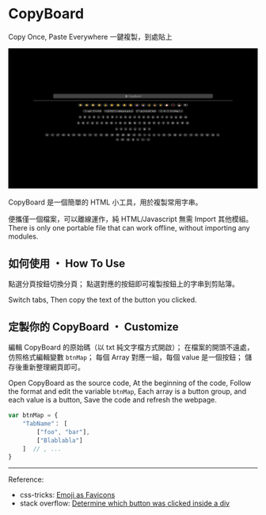 # CopyBoard

Copy Once, Paste Everywhere
一鍵複製，到處貼上

![CopyBoard](./screenshot.png)

CopyBoard 是一個簡單的 HTML 小工具，用於複製常用字串。

便攜僅一個檔案，可以離線運作，純 HTML/Javascript 無需 Import 其他模組。
There is only one portable file that can work offline, without importing any modules.

## 如何使用 ・ How To Use

點選分頁按鈕切換分頁；
點選對應的按鈕即可複製按鈕上的字串到剪貼簿。

Switch tabs, Then copy the text of the button you clicked.

## 定製你的 CopyBoard ・ Customize

編輯 CopyBoard 的原始碼（以 txt 純文字檔方式開啟）；
在檔案的開頭不遠處，仿照格式編輯變數 `btnMap`；
每個 Array 對應一組，每個 value 是一個按鈕；
儲存後重新整理網頁即可。

Open CopyBoard as the source code,
At the beginning of the code,
Follow the format and edit the variable `btnMap`,
Each array is a button group, and each value is a button,
Save the code and refresh the webpage.

```js
var btnMap = {
    "TabName"： [
        ["foo", "bar"],
        ["Blablabla"]
    ]  // , ...
}
```

---

Reference:
- css-tricks: [Emoji as Favicons](https://css-tricks.com/emojis-as-favicons/)
- stack overflow: [Determine which button was clicked inside a div](https://stackoverflow.com/a/30499537)
